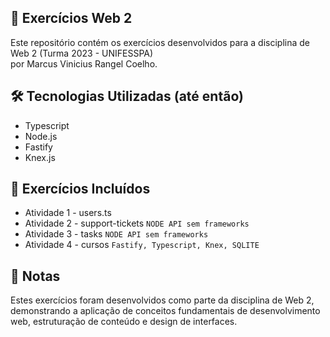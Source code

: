 ## 📙 Exercícios Web 2

Este repositório contém os exercícios desenvolvidos para a disciplina de Web 2 (Turma 2023 - UNIFESSPA)<br/>por Marcus Vinicius Rangel Coelho.

## 🛠️ Tecnologias Utilizadas (até então)

-   Typescript
-   Node.js
-   Fastify
-   Knex.js

## 📌 Exercícios Incluídos

-   Atividade 1 - users.ts
-   Atividade 2 - support-tickets `NODE API sem frameworks`
-   Atividade 3 - tasks `NODE API sem frameworks`
-   Atividade 4 - cursos `Fastify, Typescript, Knex, SQLITE`

## 📝 Notas

Estes exercícios foram desenvolvidos como parte da disciplina de Web 2, demonstrando a aplicação de conceitos fundamentais de desenvolvimento web, estruturação de conteúdo e design de interfaces.
